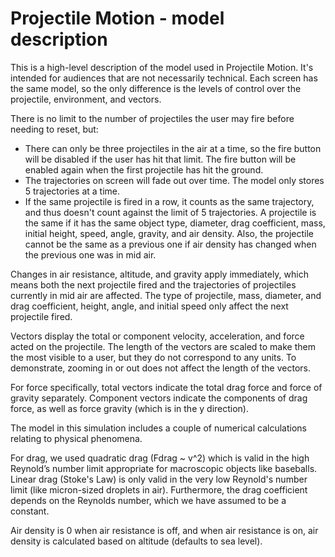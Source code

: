 # Projectile Motion - model description

This is a high-level description of the model used in Projectile Motion. It's intended for audiences that are not
necessarily technical. Each screen has the same model, so the only difference is the levels of control over the
projectile, environment, and vectors.

There is no limit to the number of projectiles the user may fire before needing to reset, but:

* There can only be three projectiles in the air at a time, so the fire button will be disabled if the user has hit
  that limit. The fire button will be enabled again when the first projectile has hit the ground.
* The trajectories on screen will fade out over time. The model only stores 5 trajectories at a time.
* If the same projectile is fired in a row, it counts as the same trajectory, and thus doesn't count against the limit
  of
  5 trajectories. A projectile is the same if it has the same object type, diameter, drag coefficient, mass, initial
  height,
  speed, angle, gravity, and air density. Also, the projectile cannot be the same as a previous one if air density has
  changed
  when the previous one was in mid air.

Changes in air resistance, altitude, and gravity apply immediately, which means both the next
projectile fired and the trajectories of projectiles currently in mid air are affected. The type of projectile, mass,
diameter, and drag coefficient, height, angle, and initial speed only affect the next projectile fired.

Vectors display the total or component velocity, acceleration, and force acted on the projectile. The length of the
vectors are scaled to make them the most visible to a user, but they do not correspond to any units. To demonstrate,
zooming in or out does not affect the length of the vectors.

For force specifically, total vectors indicate the total drag force and force of gravity separately. Component vectors
indicate the components of drag force, as well as force gravity (which is in the y direction).

The model in this simulation includes a couple of numerical calculations relating to physical phenomena.

For drag, we used quadratic drag (Fdrag ~ v^2) which is valid in the high Reynold’s number limit appropriate for
macroscopic objects like baseballs. Linear drag (Stoke's Law) is only valid in the very low Reynold's number limit
(like micron-sized droplets in air). Furthermore, the drag coefficient depends on the Reynolds number, which we have
assumed to be a constant.

Air density is 0 when air resistance is off, and when air resistance is on, air density is calculated based on altitude
(defaults to sea level).
